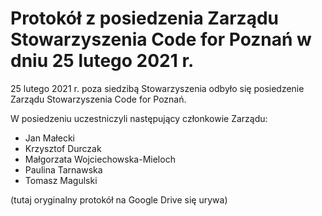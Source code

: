 # Protokół z posiedzenia Zarządu Stowarzyszenia Code for Poznań w dniu 25 lutego 2021 r.

25 lutego 2021 r. poza siedzibą Stowarzyszenia odbyło się posiedzenie Zarządu Stowarzyszenia Code for Poznań.

W posiedzeniu uczestniczyli następujący członkowie Zarządu: 
* Jan Małecki
* Krzysztof Durczak
* Małgorzata Wojciechowska-Mieloch
* Paulina Tarnawska
* Tomasz Magulski


(tutaj oryginalny protokół na Google Drive się urywa)
